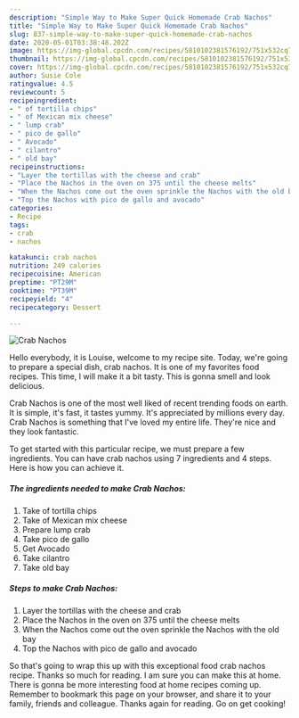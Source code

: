 ```yaml
---
description: "Simple Way to Make Super Quick Homemade Crab Nachos"
title: "Simple Way to Make Super Quick Homemade Crab Nachos"
slug: 837-simple-way-to-make-super-quick-homemade-crab-nachos
date: 2020-05-01T03:38:48.202Z
image: https://img-global.cpcdn.com/recipes/5810102381576192/751x532cq70/crab-nachos-recipe-main-photo.jpg
thumbnail: https://img-global.cpcdn.com/recipes/5810102381576192/751x532cq70/crab-nachos-recipe-main-photo.jpg
cover: https://img-global.cpcdn.com/recipes/5810102381576192/751x532cq70/crab-nachos-recipe-main-photo.jpg
author: Susie Cole
ratingvalue: 4.5
reviewcount: 5
recipeingredient:
- " of tortilla chips"
- " of Mexican mix cheese"
- " lump crab"
- " pico de gallo"
- " Avocado"
- " cilantro"
- " old bay"
recipeinstructions:
- "Layer the tortillas with the cheese and crab"
- "Place the Nachos in the oven on 375 until the cheese melts"
- "When the Nachos come out the oven sprinkle the Nachos with the old bay"
- "Top the Nachos with pico de gallo and avocado"
categories:
- Recipe
tags:
- crab
- nachos

katakunci: crab nachos 
nutrition: 249 calories
recipecuisine: American
preptime: "PT29M"
cooktime: "PT39M"
recipeyield: "4"
recipecategory: Dessert

---
```



![Crab Nachos](https://img-global.cpcdn.com/recipes/5810102381576192/751x532cq70/crab-nachos-recipe-main-photo.jpg)

Hello everybody, it is Louise, welcome to my recipe site. Today, we're going to prepare a special dish, crab nachos. It is one of my favorites food recipes. This time, I will make it a bit tasty. This is gonna smell and look delicious.



Crab Nachos is one of the most well liked of recent trending foods on earth. It is simple, it's fast, it tastes yummy. It's appreciated by millions every day. Crab Nachos is something that I've loved my entire life. They're nice and they look fantastic.


To get started with this particular recipe, we must prepare a few ingredients. You can have crab nachos using 7 ingredients and 4 steps. Here is how you can achieve it.

<!--inarticleads1-->

##### The ingredients needed to make Crab Nachos:

1. Take  of tortilla chips
1. Take  of Mexican mix cheese
1. Prepare  lump crab
1. Take  pico de gallo
1. Get  Avocado
1. Take  cilantro
1. Take  old bay




<!--inarticleads2-->

##### Steps to make Crab Nachos:

1. Layer the tortillas with the cheese and crab
1. Place the Nachos in the oven on 375 until the cheese melts
1. When the Nachos come out the oven sprinkle the Nachos with the old bay
1. Top the Nachos with pico de gallo and avocado




So that's going to wrap this up with this exceptional food crab nachos recipe. Thanks so much for reading. I am sure you can make this at home. There is gonna be more interesting food at home recipes coming up. Remember to bookmark this page on your browser, and share it to your family, friends and colleague. Thanks again for reading. Go on get cooking!
